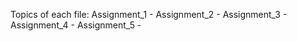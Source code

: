 Topics of each file:
  Assignment_1 - 
  Assignment_2 - 
  Assignment_3 -
  Assignment_4 -
  Assignment_5 -
